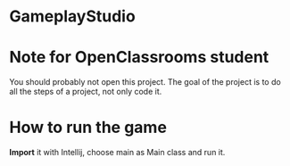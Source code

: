 # GameplayStudio

# Note for OpenClassrooms student

You should probably not open this project. The goal of the project is to do all the steps of a project, not only code it.

# How to run the game 

**Import** it with Intellij, choose main as Main class and run it.